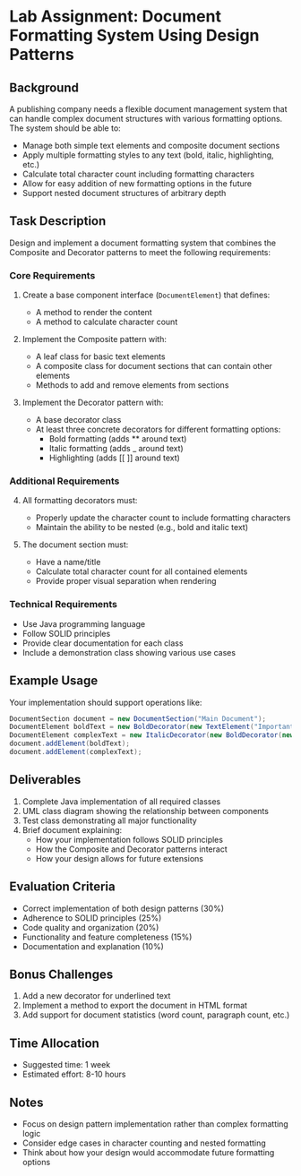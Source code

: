 # Lab Assignment: Document Formatting System Using Design Patterns

## Background
A publishing company needs a flexible document management system that can handle complex document structures with various formatting options. The system should be able to:
- Manage both simple text elements and composite document sections
- Apply multiple formatting styles to any text (bold, italic, highlighting, etc.)
- Calculate total character count including formatting characters
- Allow for easy addition of new formatting options in the future
- Support nested document structures of arbitrary depth

## Task Description
Design and implement a document formatting system that combines the Composite and Decorator patterns to meet the following requirements:

### Core Requirements
1. Create a base component interface (`DocumentElement`) that defines:
   - A method to render the content
   - A method to calculate character count

2. Implement the Composite pattern with:
   - A leaf class for basic text elements
   - A composite class for document sections that can contain other elements
   - Methods to add and remove elements from sections

3. Implement the Decorator pattern with:
   - A base decorator class
   - At least three concrete decorators for different formatting options:
     * Bold formatting (adds ** around text)
     * Italic formatting (adds _ around text)
     * Highlighting (adds [[ ]] around text)

### Additional Requirements
4. All formatting decorators must:
   - Properly update the character count to include formatting characters
   - Maintain the ability to be nested (e.g., bold and italic text)

5. The document section must:
   - Have a name/title
   - Calculate total character count for all contained elements
   - Provide proper visual separation when rendering

### Technical Requirements
- Use Java programming language
- Follow SOLID principles
- Provide clear documentation for each class
- Include a demonstration class showing various use cases

## Example Usage
Your implementation should support operations like:
```java
DocumentSection document = new DocumentSection("Main Document");
DocumentElement boldText = new BoldDecorator(new TextElement("Important"));
DocumentElement complexText = new ItalicDecorator(new BoldDecorator(new TextElement("Both")));
document.addElement(boldText);
document.addElement(complexText);
```

## Deliverables
1. Complete Java implementation of all required classes
2. UML class diagram showing the relationship between components
3. Test class demonstrating all major functionality
4. Brief document explaining:
   - How your implementation follows SOLID principles
   - How the Composite and Decorator patterns interact
   - How your design allows for future extensions

## Evaluation Criteria
- Correct implementation of both design patterns (30%)
- Adherence to SOLID principles (25%)
- Code quality and organization (20%)
- Functionality and feature completeness (15%)
- Documentation and explanation (10%)

## Bonus Challenges
1. Add a new decorator for underlined text
2. Implement a method to export the document in HTML format
3. Add support for document statistics (word count, paragraph count, etc.)

## Time Allocation
- Suggested time: 1 week
- Estimated effort: 8-10 hours

## Notes
- Focus on design pattern implementation rather than complex formatting logic
- Consider edge cases in character counting and nested formatting
- Think about how your design would accommodate future formatting options
